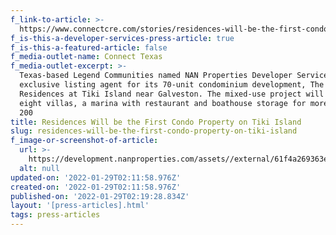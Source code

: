 ```yaml
---
f_link-to-article: >-
  https://www.connectcre.com/stories/residences-will-be-the-first-condo-property-on-tiki-island/
f_is-this-a-developer-services-press-article: true
f_is-this-a-featured-article: false
f_media-outlet-name: Connect Texas
f_media-outlet-excerpt: >-
  Texas-based Legend Communities named NAN Properties Developer Services the
  exclusive listing agent for its 70-unit condominium development, The
  Residences at Tiki Island near Galveston. The mixed-use project will include
  eight villas, a marina with restaurant and boathouse storage for more than
  200 
title: Residences Will be the First Condo Property on Tiki Island
slug: residences-will-be-the-first-condo-property-on-tiki-island
f_image-or-screenshot-of-article:
  url: >-
    https://development.nanproperties.com/assets//external/61f4a269363e1f81208c6fbc_screen20shot202022-01-2120at2010.10.09%20AM.png
  alt: null
updated-on: '2022-01-29T02:11:58.976Z'
created-on: '2022-01-29T02:11:58.976Z'
published-on: '2022-01-29T02:19:28.834Z'
layout: '[press-articles].html'
tags: press-articles
---
```



